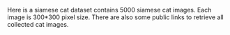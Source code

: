 Here is a siamese cat dataset contains 5000 siamese cat images. 
Each image is 300*300 pixel size. 
There are also some public links to retrieve all collected cat images.
